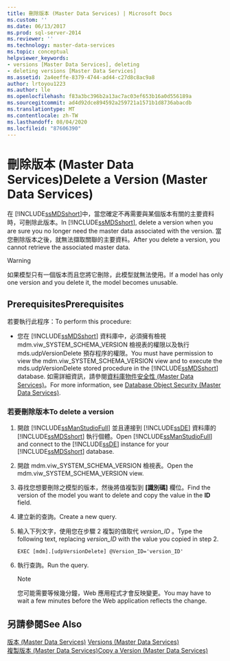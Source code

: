 ```yaml
---
title: 刪除版本 (Master Data Services) | Microsoft Docs
ms.custom: ''
ms.date: 06/13/2017
ms.prod: sql-server-2014
ms.reviewer: ''
ms.technology: master-data-services
ms.topic: conceptual
helpviewer_keywords:
- versions [Master Data Services], deleting
- deleting versions [Master Data Services]
ms.assetid: 2a4eeffe-8379-4744-ad44-c27d8c8ac9a8
author: lrtoyou1223
ms.author: lle
ms.openlocfilehash: f83a3bc396b2a13ac7ac03ef653b16a0d556189a
ms.sourcegitcommit: ad4d92dce894592a259721a1571b1d8736abacdb
ms.translationtype: MT
ms.contentlocale: zh-TW
ms.lasthandoff: 08/04/2020
ms.locfileid: "87606390"
---
```

# <a name="delete-a-version-master-data-services"></a><span data-ttu-id="d2c44-102">刪除版本 (Master Data Services)</span><span class="sxs-lookup"><span data-stu-id="d2c44-102">Delete a Version (Master Data Services)</span></span>
  <span data-ttu-id="d2c44-103">在 [!INCLUDE[ssMDSshort](../includes/ssmdsshort-md.md)]中，當您確定不再需要與某個版本有關的主要資料時，可刪除此版本。</span><span class="sxs-lookup"><span data-stu-id="d2c44-103">In [!INCLUDE[ssMDSshort](../includes/ssmdsshort-md.md)], delete a version when you are sure you no longer need the master data associated with the version.</span></span> <span data-ttu-id="d2c44-104">當您刪除版本之後，就無法擷取關聯的主要資料。</span><span class="sxs-lookup"><span data-stu-id="d2c44-104">After you delete a version, you cannot retrieve the associated master data.</span></span>  
  
> [!WARNING]  
>  <span data-ttu-id="d2c44-105">如果模型只有一個版本而且您將它刪除，此模型就無法使用。</span><span class="sxs-lookup"><span data-stu-id="d2c44-105">If a model has only one version and you delete it, the model becomes unusable.</span></span>  
  
## <a name="prerequisites"></a><span data-ttu-id="d2c44-106">Prerequisites</span><span class="sxs-lookup"><span data-stu-id="d2c44-106">Prerequisites</span></span>  
 <span data-ttu-id="d2c44-107">若要執行此程序：</span><span class="sxs-lookup"><span data-stu-id="d2c44-107">To perform this procedure:</span></span>  
  
-   <span data-ttu-id="d2c44-108">您在 [!INCLUDE[ssMDSshort](../includes/ssmdsshort-md.md)] 資料庫中，必須擁有檢視 mdm.viw_SYSTEM_SCHEMA_VERSION 檢視表的權限以及執行 mds.udpVersionDelete 預存程序的權限。</span><span class="sxs-lookup"><span data-stu-id="d2c44-108">You must have permission to view the mdm.viw_SYSTEM_SCHEMA_VERSION view and to execute the mds.udpVersionDelete stored procedure in the [!INCLUDE[ssMDSshort](../includes/ssmdsshort-md.md)] database.</span></span> <span data-ttu-id="d2c44-109">如需詳細資訊，請參閱[資料庫物件安全性 &#40;Master Data Services&#41;](database-object-security-master-data-services.md)。</span><span class="sxs-lookup"><span data-stu-id="d2c44-109">For more information, see [Database Object Security &#40;Master Data Services&#41;](database-object-security-master-data-services.md).</span></span>  
  
### <a name="to-delete-a-version"></a><span data-ttu-id="d2c44-110">若要刪除版本</span><span class="sxs-lookup"><span data-stu-id="d2c44-110">To delete a version</span></span>  
  
1.  <span data-ttu-id="d2c44-111">開啟 [!INCLUDE[ssManStudioFull](../includes/ssmanstudiofull-md.md)] 並且連接到 [!INCLUDE[ssDE](../includes/ssde-md.md)] 資料庫的 [!INCLUDE[ssMDSshort](../includes/ssmdsshort-md.md)] 執行個體。</span><span class="sxs-lookup"><span data-stu-id="d2c44-111">Open [!INCLUDE[ssManStudioFull](../includes/ssmanstudiofull-md.md)] and connect to the [!INCLUDE[ssDE](../includes/ssde-md.md)] instance for your [!INCLUDE[ssMDSshort](../includes/ssmdsshort-md.md)] database.</span></span>  
  
2.  <span data-ttu-id="d2c44-112">開啟 mdm.viw_SYSTEM_SCHEMA_VERSION 檢視表。</span><span class="sxs-lookup"><span data-stu-id="d2c44-112">Open the mdm.viw_SYSTEM_SCHEMA_VERSION view.</span></span>  
  
3.  <span data-ttu-id="d2c44-113">尋找您想要刪除之模型的版本，然後將值複製到 **[識別碼]** 欄位。</span><span class="sxs-lookup"><span data-stu-id="d2c44-113">Find the version of the model you want to delete and copy the value in the **ID** field.</span></span>  
  
4.  <span data-ttu-id="d2c44-114">建立新的查詢。</span><span class="sxs-lookup"><span data-stu-id="d2c44-114">Create a new query.</span></span>  
  
5.  <span data-ttu-id="d2c44-115">輸入下列文字，使用您在步驟 2 複製的值取代 *version_ID* 。</span><span class="sxs-lookup"><span data-stu-id="d2c44-115">Type the following text, replacing *version_ID* with the value you copied in step 2.</span></span>  
  
    ```  
    EXEC [mdm].[udpVersionDelete] @Version_ID='version_ID'  
    ```  
  
6.  <span data-ttu-id="d2c44-116">執行查詢。</span><span class="sxs-lookup"><span data-stu-id="d2c44-116">Run the query.</span></span>  
  
    > [!NOTE]  
    >  <span data-ttu-id="d2c44-117">您可能需要等候幾分鐘，Web 應用程式才會反映變更。</span><span class="sxs-lookup"><span data-stu-id="d2c44-117">You may have to wait a few minutes before the Web application reflects the change.</span></span>  
  
## <a name="see-also"></a><span data-ttu-id="d2c44-118">另請參閱</span><span class="sxs-lookup"><span data-stu-id="d2c44-118">See Also</span></span>  
 <span data-ttu-id="d2c44-119">[版本 &#40;Master Data Services&#41;](../../2014/master-data-services/versions-master-data-services.md) </span><span class="sxs-lookup"><span data-stu-id="d2c44-119">[Versions &#40;Master Data Services&#41;](../../2014/master-data-services/versions-master-data-services.md) </span></span>  
 [<span data-ttu-id="d2c44-120">複製版本 &#40;Master Data Services&#41;</span><span class="sxs-lookup"><span data-stu-id="d2c44-120">Copy a Version &#40;Master Data Services&#41;</span></span>](../../2014/master-data-services/copy-a-version-master-data-services.md)  
  
  
